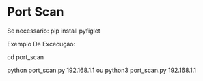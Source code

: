 # Port Scan
Se necessario: pip install pyfiglet

Exemplo De Excecução:

cd port_scan

python port_scan.py 192.168.1.1 ou python3 port_scan.py 192.168.1.1
